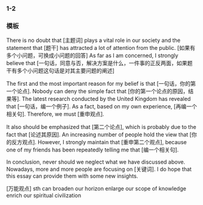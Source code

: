 ### 1-2
### 模板

There is no doubt that [主题词] plays a vital role in our society and the statement that [题干] has attracted a lot of attention from the public. [如果有多个小问题，可换成小问题的回答]
As far as I am concerned, I strongly believe that [一句话，同意与否，解决方案是什么，一件事的正反两面，如果题干有多个小问题这句话是对其主要问题的阐述]

The first and the most important reason for my belief is that [一句话，你的第一个论点].
Nobody can deny the simple fact that [你的第一个论点的原因，结果等].
The latest research conducted by the United Kingdom has revealed that [一句话，编一个例子].
As a fact, based on my own experience, [再编一个相关句].
Therefore, we must [重申观点].

It also should be emphasized that [第二个论点],
which is probably due to the fact that [论述其原因].
An increasing number of people hold the view that [你的反方观点].
However, I strongly maintain that [重申第二个观点],
because one of my friends has been repeatedly telling me that [编一个相关句].

In conclusion, never should we neglect what we have discussed above.
Nowadays, more and more people are focusing on [关键词].
I do hope that this essay can provide them with some new insights.


[万能观点]
sth can broaden our horizon
enlarge our scope of knowledge
enrich our spiritual civilization


<!--
It is argued that getting married before finishing studying or getting established in a good job is foolish. To what extent do you agree or disagree?

Nowadays, many headlines hit the newspaper on the topic of getting married before finishing studying or getting established in a good job is foolish. This issue has sparked a huge debate on whether we should get married before finishing studying or getting established in a good job. From my perspective, I believe that getting married before finishing studying or getting established in a good job is not foolish.

On the one hand, there are numerous solid reasons why getting married before finishing studying or getting established in a good job is foolish. For example, getting married will change your lifestyle and hence take extra time to get used to it. Although potentially negative impacts of getting married should be taken into account, which means ?, I still reckon that getting married

On the other hand, those who argue against getting married hold a different opinion. In the first place, it can be claimed that . in the second place, as far as schools/governments/society are concerned, the ultimate aim of schools/governments is to maintain and promote the well-being of society shape young people into responsible people in the future. As a result, local government and international organizations should make a joint effort to make sure that this situation will develop in the right direction.

In conclusion, while there are many strong arguments on both sides, I still firmly believe that -->

